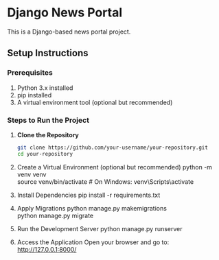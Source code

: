 # Django News Portal  

This is a Django-based news portal project.  

## Setup Instructions  

### Prerequisites  
1. Python 3.x installed  
2. pip installed  
3. A virtual environment tool (optional but recommended)  

### Steps to Run the Project  

1. **Clone the Repository**  
   ```bash
   git clone https://github.com/your-username/your-repository.git  
   cd your-repository
2. Create a Virtual Environment (optional but recommended)
   python -m venv venv  
   source venv/bin/activate  # On Windows: venv\Scripts\activate

3. Install Dependencies
   pip install -r requirements.txt  

4. Apply Migrations
   python manage.py makemigrations  
   python manage.py migrate

5. Run the Development Server
   python manage.py runserver  

6. Access the Application
   Open your browser and go to: http://127.0.0.1:8000/





